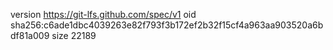 version https://git-lfs.github.com/spec/v1
oid sha256:c6ade1dbc4039263e82f793f3b172ef2b32f15cf4a963aa903520a6bdf81a009
size 22189
